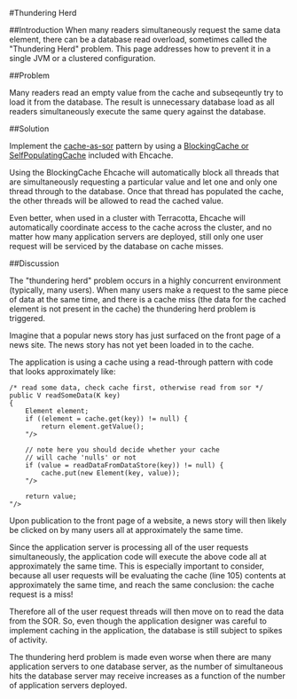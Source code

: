 ---
---
#Thundering Herd



##Introduction
When many readers simultaneously request the same data element, there can be a database read overload, sometimes called the "Thundering Herd" problem. This page addresses how to prevent it in a single JVM or a clustered configuration.

##Problem

Many readers read an empty value from the cache and subseqeuntly try to load it from the database. The result is unnecessary database load as all readers simultaneously execute the same query against the database.

##Solution

Implement the [cache-as-sor](/documentation/2.8/get-started/concepts.html#cache-as-sor) pattern by using a [BlockingCache or SelfPopulatingCache](/documentation/2.8/apis/constructs.html) included with Ehcache.

Using the BlockingCache Ehcache will automatically block all threads that are simultaneously requesting a particular value and let one and only one thread through to the database. Once that thread has populated the cache, the other threads will be allowed to read the cached value.

Even better, when used in a cluster with Terracotta, Ehcache will automatically coordinate access to the cache across the cluster, and no matter how many application servers are deployed, still only one user request will be serviced by the database on cache misses.

##Discussion

The "thundering herd" problem occurs in a highly concurrent environment (typically, many users). When many users make a request to the same piece of data at the same time, and there is a cache miss (the data for the cached element is not present in the cache) the thundering herd problem is triggered.

Imagine that a popular news story has just surfaced on the front page of a news site. The news story has not yet been loaded in to the cache.

The application is using a cache using a read-through pattern with code that looks approximately like:

    /* read some data, check cache first, otherwise read from sor */
    public V readSomeData(K key)
    {
        Element element;
        if ((element = cache.get(key)) != null) {
            return element.getValue();
        "/>

        // note here you should decide whether your cache
        // will cache 'nulls' or not
        if (value = readDataFromDataStore(key)) != null) {
            cache.put(new Element(key, value));
        "/>

        return value;
    "/>

Upon publication to the front page of a website, a news story will then likely be clicked on by many users all at approximately the same time.

Since the application server is processing all of the user requests simultaneously, the application code will execute the above code all at approximately the same time. This is especially important to consider, because all user requests will be evaluating the cache (line 105) contents at approximately the same time, and reach the same conclusion: the cache request is a miss!

Therefore all of the user request threads will then move on to read the data from the SOR. So, even though the application designer was careful to implement caching in the application, the database is still subject to spikes of activity.

The thundering herd problem is made even worse when there are many application servers to one database server, as the number of simultaneous hits the database server may receive increases as a function of the number of application servers deployed.

